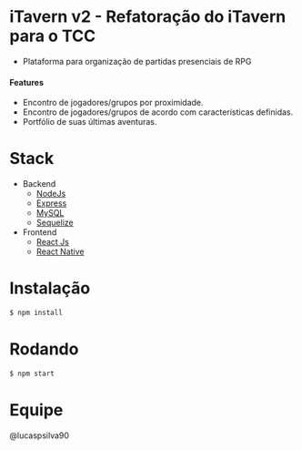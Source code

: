 # iTavern v2 - Refatoração do iTavern para o TCC
* Plataforma para organização de partidas presenciais de RPG
#### Features
* Encontro de jogadores/grupos por proximidade.
* Encontro de jogadores/grupos de acordo com características definidas.
* Portfólio de suas últimas aventuras.

# Stack
* Backend
    * [NodeJs](https://nodejs.org/en/)
    * [Express](https://expressjs.com/pt-br/)
    * [MySQL](https://dev.mysql.com/doc/refman/8.0/en/)
    * [Sequelize](https://sequelize.org/master/)
* Frontend
    * [React Js](https://pt-br.reactjs.org/)
    * [React Native](https://reactnative.dev/)

# Instalação
```bash
$ npm install
```
# Rodando
```bash
$ npm start
```
# Equipe
@lucaspsilva90
